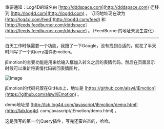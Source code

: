 

重要通知：Log4D的域名由 [http://dddspace.com](http://dddspace.com) 迁移到
[http://log4d.com](http://log4d.com) 。 订阅地址现在改为
[http://log4d.com/feed](http://log4d.com/feed) 和
[http://feeds.feedburner.com/dddspace](http://feeds.feedburner.com/dddspace)
。（FeedBurner的地址未发生变化）

* * *

白天工作时候需要一个功能，我搜了一下Google，没有找到合适的，就花了半天时间写了一个jQuery插件jEmotion。

jEmotion的主要功能是用来给输入框加入转义之后的表情代码，然后在页面显示时候可以重新将表情代码转回表情图片。

![image](https://e25ba8-log4d-c.dijingchao.com/images/upload_dropbox/201111/jemotion.png)

jEmotion的代码托管在GitHub上，地址是
[https://github.com/alswl/jEmotion](https://github.com/alswl/jEmotion) 。

demo地址是 [http://lab.log4d.com/javascript/jEmotion/demo.html](http://lab.log4d.
com/javascript/jEmotion/demo.html) 。

这是我写的第一个jQuery插件，写完还蛮兴奋的，哈哈。


